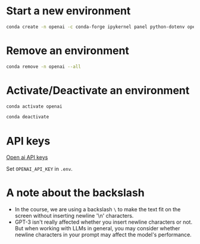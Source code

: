 # Start a new environment

```sh
conda create -n openai -c conda-forge ipykernel panel python-dotenv openai jupyter_bokeh
```

# Remove an environment

```sh
conda remove -n openai --all
```

# Activate/Deactivate an environment

```sh
conda activate openai

conda deactivate
```

# API keys

[Open ai API keys](https://platform.openai.com/account/api-keys)

Set `OPENAI_API_KEY` in `.env`.

# A note about the backslash

- In the course, we are using a backslash `\` to make the text fit on the screen without inserting newline '\n' characters.
- GPT-3 isn't really affected whether you insert newline characters or not. But when working with LLMs in general, you may consider whether newline characters in your prompt may affect the model's performance.
